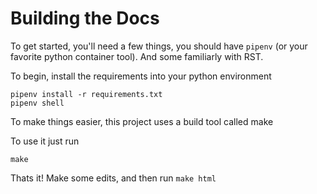# Building the Docs

To get started, you'll need a few things, you should have `pipenv` 
(or your favorite python container tool). And some familiarly with RST.

To begin, install the requirements into your python environment

```
pipenv install -r requirements.txt
pipenv shell
```

To make things easier, this project uses a build tool called make

To use it just run

```
make
```

Thats it! Make some edits, and then run `make html`
